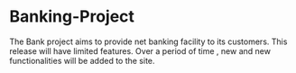 # Banking-Project
The Bank project aims to provide net banking facility to its customers. This release will have limited features. Over a period of time , new and new functionalities will be added to the site.
